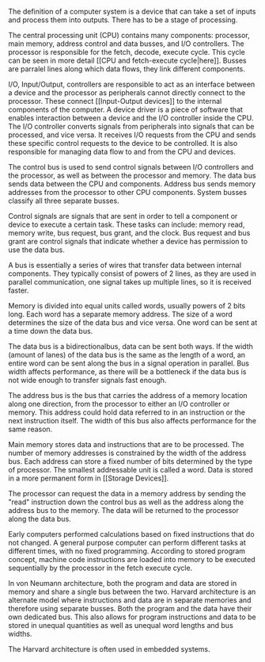 
The definition of a computer system is a device that can take a set of inputs and process them into outputs. There has to be a stage of processing.

The central processing unit (CPU) contains many components: processor, main memory, address control and data busses, and I/O controllers. The processor is responsible for the fetch, decode, execute cycle. This cycle can be seen in more detail [[CPU and fetch-execute cycle|here]]. Busses are parralel lines along which data flows, they link different components.

I/O, Input/Output, controllers are responsible to act as an interface between a device and the processor as peripherals cannot directly connect to the processor. These connect [[Input-Output devices]] to the internal components of the computer. A device driver is a piece of software that enables interaction between a device and the I/O controller inside the CPU. The I/O controller converts signals from peripherals into signals that can be processed, and vice versa. It receives I/O requests from the CPU and sends these specific control requests to the device to be controlled. It is also responsible for managing data flow to and from the CPU and devices.

The control bus is used to send control signals between I/O controllers and the processor, as well as between the processor and memory. The data bus sends data between the CPU and components. Address bus sends memory addresses from the processor to other CPU components. System busses classify all three separate busses.

Control signals are signals that are sent in order to tell a component or device to execute a certain task. These tasks can include: memory read, memory write, bus request, bus grant, and the clock. Bus request and bus grant are control signals that indicate whether a device has permission to use the data bus.

A bus is essentially a series of wires that transfer data between internal components. They typically consist of powers of 2 lines, as they are used in parallel communication, one signal takes up multiple lines, so it is received faster.

Memory is divided into equal units called words, usually powers of 2 bits long. Each word has a separate memory address. The size of a word determines the size of the data bus and vice versa. One word can be sent at a time down the data bus.

The data bus is a bidirectionalbus, data can be sent both ways. If the width (amount of lanes) of the data bus is the same as the length of a word, an entire word can be sent along the bus in a signal operation in parallel. Bus width affects performance, as there will be a bottleneck if the data bus is not wide enough to transfer signals fast enough.

The address bus is the bus that carries the address of a memory location along one direction, from the processor to either an I/O controller or memory. This address could hold data referred to in an instruction or the next instruction itself. The width of this bus also affects performance for the same reason.

Main memory stores data and instructions that are to be processed. The number of memory addresses is constrained by the width of the address bus. Each address can store a fixed number of bits determined by the type of processor. The smallest addressable unit is called a word. Data is stored in a more permanent form in [[Storage Devices]].

The processor can request the data in a memory address by sending the "read" instruction down the control bus as well as the address along the address bus to the memory. The data will be returned to the processor along the data bus.

Early computers performed calculations based on fixed instructions that do not changed. A general purpose computer can perform different tasks at different times, with no fixed programming. According to stored program concept, machine code instructions are loaded into memory to be executed sequentially by the processor in the fetch execute cycle.

In von Neumann architecture, both the program and data are stored in memory and share a single bus between the two. Harvard architecture is an alternate model where instructions and data are in separate memories and therefore using separate busses. Both the program and the data have their own dedicated bus. This also allows for program instructions and data to be stored in unequal quantities as well as unequal word lengths and bus widths.

The Harvard architecture is often used in embedded systems.

